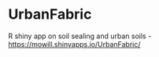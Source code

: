 # UrbanFabric
R shiny app on soil sealing and urban soils -  https://mowill.shinyapps.io/UrbanFabric/
